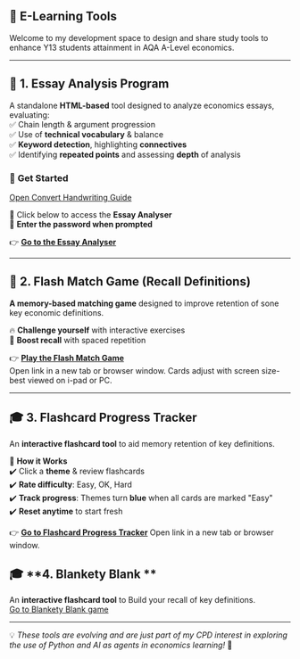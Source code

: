 ## 📌 E-Learning Tools 
Welcome to my development space to design and share study tools to enhance Y13 students attainment in AQA A-Level economics.  

---

## 📝 **1. Essay Analysis Program**  
A standalone **HTML-based** tool designed to analyze economics essays, evaluating:  
✅ Chain length & argument progression  
✅ Use of **technical vocabulary** & balance  
✅ **Keyword detection**, highlighting **connectives**  
✅ Identifying **repeated points** and assessing **depth** of analysis  

### 🚀 **Get Started**  
[Open Convert Handwriting Guide](Handwriting/convert_handwriting.html)

🔹 Click below to access the **Essay Analyser**  
🔹 **Enter the password when prompted**  

👉 **[Go to the Essay Analyser](dsanamycc20plus4.html)**  

---

## 🎯 **2. Flash Match Game** (Recall Definitions)  
**A memory-based matching game** designed to improve retention of sone key economic definitions. 

🔥 **Challenge yourself** with interactive exercises  
🧠 **Boost recall** with spaced repetition  

👉 **[Play the Flash Match Game](matchinggamekl.html)**  
Open link in a new tab or browser window. Cards adjust with screen size- best viewed on i-pad or PC.

---

## 🎓 **3. Flashcard Progress Tracker**  
An **interactive flashcard tool** to aid memory retention of key definitions.  

📌 **How it Works**  
✔️  Click a **theme** & review flashcards  
✔️ **Rate difficulty**: Easy, OK, Hard  
✔️ **Track progress**: Themes turn **blue** when all cards are marked "Easy"  
✔️ **Reset anytime** to start fresh  

👉 **[Go to Flashcard Progress Tracker](Flashcardprogress8.html)**
Open link in a new tab or browser window.

## 🎓 **4. Blankety Blank **  
An **interactive flashcard tool** to Build your recall of key definitions.  
[Go to Blankety Blank game](blanketyblank2.html)

---

💡 *These tools are evolving and are just part of my CPD interest in exploring the use of Python and AI as agents in economics learning!* 🚀  

